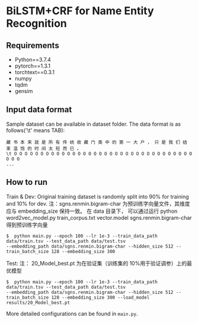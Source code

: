 # BiLSTM+CRF for Name Entity Recognition

## Requirements
* Python==3.7.4
* pytorch==1.3.1
* torchtext==0.3.1
* numpy
* tqdm
* gensim

## Input data format
Sample dataset can be available in dataset folder. The data format is as follows('\t' means TAB):

```
藏 书 本 来 就 是 所 有 传 统 收 藏 门 类 中 的 第 一 大 户 ， 只 是 我 们 结 束 温 饱 的 时 间 太 短 而 已 。 
\t O O O O O O O O O O O O O O O O O O O O O O O O O O O O O O O O O O O O O
...
```

## How to run
Train & Dev:
Original training dataset is randomly split into 90% for training and 10% for dev.
注：sgns.renmin.bigram-char 为预训练字向量文件，其维度应与 embedding_size 保持一致。 在 data 目录下，
可以通过运行 python word2vec_model.py train_corpus.txt vector.model sgns.renmin.bigram-char 得到预训练字向量
```
$  python main.py --epoch 100 --lr 1e-3 --train_data_path data/train.tsv --test_data_path data/test.tsv 
--embedding_path data/sgns.renmin.bigram-char --hidden_size 512 --train_batch_size 128 --embedding_size 300
```
Test:
注： 20_Model_best.pt 为在验证集（训练集的 10%用于验证调参）上的最优模型
```
$  python main.py --epoch 100 --lr 1e-3 --train_data_path data/train.tsv --test_data_path data/test.tsv 
--embedding_path data/sgns.renmin.bigram-char --hidden_size 512 --train_batch_size 128 --embedding_size 300 --load_model results/20_Model_best.pt
```

More detailed configurations can be found in `main.py`.
